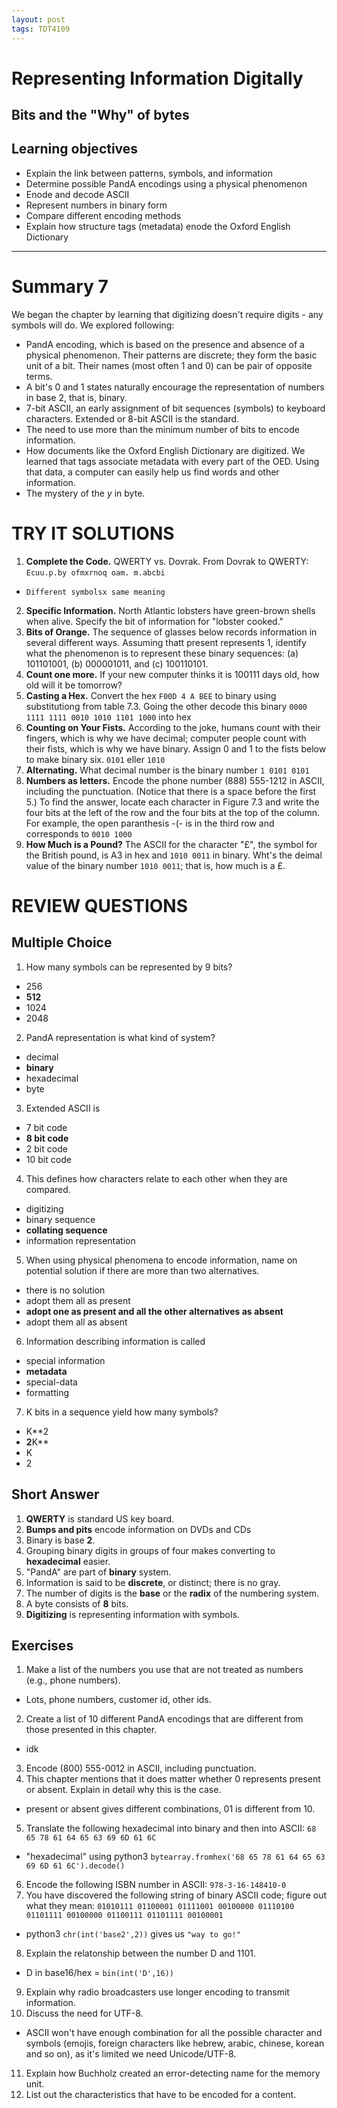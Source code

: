 ```yaml
---
layout: post
tags: TDT4109
---
```

<!-- DIGITAL REPRESENTATION -->
# Representing Information Digitally
## Bits and the "Why" of bytes
## Learning objectives
  - Explain the link between patterns, symbols, and information
  - Determine possible PandA encodings using a physical phenomenon
  - Enode and decode ASCII
  - Represent numbers in binary form
  - Compare different encoding methods
  - Explain how structure tags (metadata) enode the Oxford English Dictionary

* * *

# Summary 7
We began the chapter by learning that digitizing doesn't require digits - any symbols will do. We explored following:
  - PandA encoding, which is based on the presence and absence of a physical phenomenon. Their patterns are discrete; they form the basic unit of a bit. Their names (most often 1 and 0) can be pair of opposite terms.
  - A bit's 0 and 1 states naturally encourage the representation of numbers in base 2, that is, binary.
  - 7-bit ASCII, an early assignment of bit sequences (symbols) to keyboard characters. Extended or 8-bit ASCII is the standard.
  - The need to use more than the minimum number of bits to encode information.
  - How documents like the Oxford English Dictionary are digitized. We learned that tags associate metadata with every part of the OED. Using that data, a computer can easily help us find words and other information.
  - The mystery of the *y* in byte.

# TRY IT SOLUTIONS
1. **Complete the Code.** QWERTY vs. Dovrak. From Dovrak to QWERTY: `Ecuu.p.by ofmxrnoq oam. m.abcbi`
  - `Different symbolsx same meaning`
2. **Specific Information.** North Atlantic lobsters have green-brown shells when alive. Specify the bit of information for "lobster cooked."
3. **Bits of Orange.** The sequence of glasses below records information in several different ways. Assuming thatt present represents 1, identify what the phenomenon is to represent these binary sequences: (a) 101101001, (b) 000001011, and (c) 100110101.
4. **Count one more.** If your new computer thinks it is 100111 days old, how old will it be tomorrow?
5. **Casting a Hex.** Convert the hex `F00D 4 A BEE` to binary using substitutiong from table 7.3. Going the other decode this binary `0000 1111 1111 0010 1010 1101 1000` into hex
6. **Counting on Your Fists.** According to the joke, humans count with their fingers, which is why we have decimal; computer people count with their fists, which is why we have binary. Assign 0 and 1 to the fists below to make binary six.
  `0101` eller `1010`
7. **Alternating.** What decimal number is the binary number `1 0101 0101`
8. **Numbers as letters.** Encode the phone number (888) 555-1212 in ASCII, including the punctuation. (Notice that there is a space before the first 5.) To find the answer, locate each character in Figure 7.3 and write the four bits at the left of the row and the four bits at the top of the column. For example, the open paranthesis -(- is in the third row and corresponds to `0010 1000`
9. **How Much is a Pound?** The ASCII for the character "£", the symbol for the British pound, is A3 in hex and `1010 0011` in binary. Wht's the deimal value of the binary number `1010 0011`; that is, how much is a £.

# REVIEW QUESTIONS
## Multiple Choice
1. How many symbols can be represented by 9 bits?
  - 256
  - **512**
  - 1024
  - 2048


2. PandA representation is what kind of system?
  - decimal
  - **binary**
  - hexadecimal
  - byte


3. Extended ASCII is
  - 7 bit code
  - **8 bit code**
  - 2 bit code
  - 10 bit code


4. This defines how characters relate to each other when they are compared.
  - digitizing
  - binary sequence
  - **collating sequence**
  - information representation


5. When using physical phenomena to encode information, name on potential solution if there are more than two alternatives.
  - there is no solution
  - adopt them all as present
  - **adopt one as present and all the other alternatives as absent**
  - adopt them all as absent


6. Information describing information is called
  - special information
  - **metadata**
  - special-data
  - formatting


7. K bits in a sequence yield how many symbols?
  - K**2
  - **2**K**
  - K
  - 2

## Short Answer
1. **QWERTY** is standard US key board.
2. **Bumps and pits** encode information on DVDs and CDs
3. Binary is base **2**.
4. Grouping binary digits in groups of four makes converting to **hexadecimal** easier.
5. "PandA" are part of **binary** system.
6. Information is said to be **discrete**, or distinct; there is no gray.
7. The number of digits is the **base** or the **radix** of the numbering system.
8. A byte consists of **8** bits.
9. **Digitizing** is representing information with symbols.

## Exercises
1. Make a list of the numbers you use that are not treated as numbers (e.g., phone numbers).
  - Lots, phone numbers, customer id, other ids.
2. Create a list of 10 different PandA encodings that are different from those presented in this chapter.
  - idk
3. Encode (800) 555-0012 in ASCII, including punctuation.
4. This chapter mentions that it does matter whether 0 represents present or absent. Explain in detail why this is the case.
  - present or absent gives different combinations, 01 is different from 10.
5. Translate the following hexadecimal into binary and then into ASCII: `68 65 78 61 64 65 63 69 6D 61 6C`
  - "hexadecimal" using python3 `bytearray.fromhex('68 65 78 61 64 65 63 69 6D 61 6C').decode()`
6. Encode the following ISBN number in ASCII: `978-3-16-148410-0`
7. You have discovered the following string of binary ASCII code; figure out what they mean: `01010111 01100001 01111001 00100000 01110100 01101111 00100000 01100111 01101111 00100001`
  - python3 `chr(int('base2',2))` gives us `"way to go!"`
8. Explain the relatonship between the number D and 1101.
  - D in base16/hex = `bin(int('D',16))`
9. Explain why radio broadcasters use longer encoding to transmit information.
10. Discuss the need for UTF-8.
  - ASCII won't have enough combination for all the possible character and symbols (emojis, foreign characters like hebrew, arabic, chinese, korean and so on), as it's limited we need Unicode/UTF-8.
11. Explain how Buchholz created an error-detecting name for the memory unit.
12. List out the characteristics that have to be encoded for a content.
